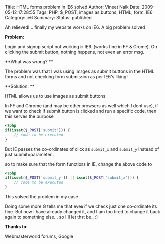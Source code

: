 Title: HTML forms problem in IE6 solved
Author: Vineet Naik
Date: 2009-05-12 17:28:55
Tags: PHP, $_POST, images as buttons, HTML, form, IE6
Category: ie6
Summary: 
Status: published

Ah relieved!... finally my website works on IE6. A big problem
solved

**Problem:**

Login and signup script not working in IE6. (works fine in FF &
Crome). On clicking the submit button, nothing happens, not even an
error msg.

**What was wrong? **

The problem was that I was using images as submit buttons in the HTML
forms and not checking form submission as per IE6's liking!

**Solution: **

HTML allows us to use images as submit buttons

In FF and Chrome (and may be other browsers as well which I dont use),
if we want to check if submit button is clicked and run a specific
code, then this serves the purpose

```php
<?php
if(isset($_POST['submit'])) {
    // code to be executed
}
```

But IE passes the co-ordinates of click as ``submit_x`` and ``submit_y``
instead of just submit=parameter..

so to make sure that the form functions in IE, change the above code
to

```php
<?php
if(isset($_POST['submit_y']) || isset($_POST['submit_x'])) {
    // code to be executed
}
```

This solved the problem in my case

Doing some more G tells me that even if we check just one co-ordinate
its fine.  But now I have already changed it, and I am too tired to
change it back again to something else... so I'll let that be.. :)

**Thanks to:** 

Webmasterworld forums, Google
